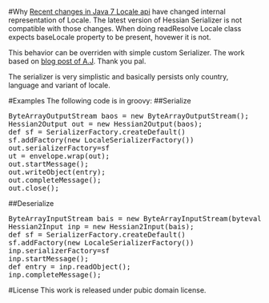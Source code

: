 #Why
[Recent changes in Java 7 Locale api](http://weblogs.java.net/blog/joconner/archive/2011/09/13/changes-java-7-locale) have changed internal representation of Locale. The latest version of Hessian Serializer is not compatible with those changes. When doing readResolve Locale class expects baseLocale property to be present, hovewer it is not.

This behavior can be overriden with simple custom Serializer. The work based on [blog post of A.J](http://ayax79.wordpress.com/2009/02/11/big-integers-and-hessian/). Thank you pal.

The serializer is very simplistic and basically persists only country, language and variant of locale.

#Examples
The following code is in groovy:
##Serialize
<pre class="code">
ByteArrayOutputStream baos = new ByteArrayOutputStream();
Hessian2Output out = new Hessian2Output(baos);
def sf = SerializerFactory.createDefault()
sf.addFactory(new LocaleSerializerFactory())
out.serializerFactory=sf
ut = envelope.wrap(out);
out.startMessage();
out.writeObject(entry);
out.completeMessage();
out.close();</pre>
##Deserialize
<pre class="code">
ByteArrayInputStream bais = new ByteArrayInputStream(byteval);
Hessian2Input inp = new Hessian2Input(bais);
def sf = SerializerFactory.createDefault()
sf.addFactory(new LocaleSerializerFactory())
inp.serializerFactory=sf
inp.startMessage();
def entry = inp.readObject();
inp.completeMessage();
</pre>

#License
This work is released under pubic domain license.